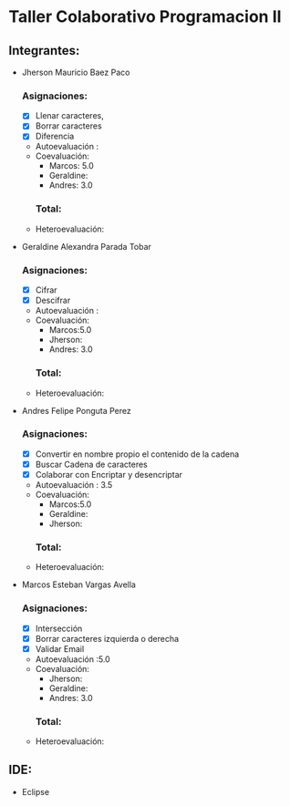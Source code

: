 # Taller Colaborativo Programacion II

## Integrantes:

- Jherson Mauricio Baez Paco
  ### Asignaciones:
  - [X]  Llenar caracteres,
  - [X]  Borrar caracteres
  - [X]  Diferencia
  - Autoevaluación :
  - Coevaluación:
    - Marcos: 5.0
    - Geraldine:
    - Andres: 3.0 
    ### Total:
  - Heteroevaluación:
  
- Geraldine Alexandra Parada Tobar
  ### Asignaciones:
  - [X]   Cifrar
  - [X]   Descifrar
  - Autoevaluación :
  - Coevaluación:
    - Marcos:5.0
    - Jherson:
    - Andres: 3.0   
    ### Total:
  - Heteroevaluación:

- Andres Felipe Ponguta Perez
  ### Asignaciones:
  - [X]  Convertir en nombre propio el contenido de la cadena
  - [X]  Buscar Cadena de caracteres
  - [X]  Colaborar con Encriptar y desencriptar
  - Autoevaluación :  3.5
  - Coevaluación:
    - Marcos:5.0
    - Geraldine:
    - Jherson:   
    ### Total:
  - Heteroevaluación:
- Marcos Esteban Vargas Avella
  ### Asignaciones:
  - [X]   Intersección
  - [X]   Borrar caracteres izquierda o derecha
  - [X]   Validar Email
  - Autoevaluación :5.0
  - Coevaluación:
    - Jherson:
    - Geraldine:
    - Andres: 3.0   
    ### Total:
  - Heteroevaluación:
## IDE:
- Eclipse

